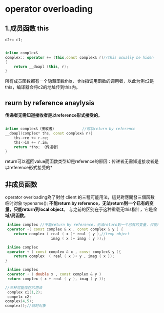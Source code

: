 # operator overloading

## 1.成员函数 this

```c++
c2+= c1;


inline complex&
complex:: operator += (this,const complex& r)//this usually be hiden
{
    return __doapl (this, r);
}
```

所有成员函数都有一个隐藏函数this， this指调用函数的调用者，以此为例c2是this，编译器会将c2的地址传到this内。

## reurn by reference anaylysis

**传递者无需知道接收者是以reference形式接受的**。

```c++

inline complex&（接收者）            //可以return by reference
__doapl(complex* ths, const complex& r){
    ths->re += r.re;       
    ths->im += r.im; 
    return *ths; （传递者）
}
```

return可以返回value而函数类型却是reference的原因：传递者无需知道接收者是以reference形式接受的*

## 非成员函数

operator overloading為了對付 client 的三種可能用法，這兒對應開發三個函數
临时对象 typename();
**不能return by reference，无法return到一个已有的变量，只能return到local object**。
与之前的区别在于这种重载无this指针，它是**全域/局函数**。

```c++
 inline complex //不能return by reference，无法return到一个已有的变量，只能return到local object。
 operator +( const complex & x , const complex & y ) {
    return complex ( real ( x )+ real ( y ),//temp object 
                     imag ( x )+ imag ( y ));}

 inline complex 
 operator + ( const complex & x , const complex& y ){ 
    return complex  ( real ( x )+ y , imag ( x )); 
}

 inline complex 
 operator + ( double x , const complex & y )
 return complex ( x + real ( y ), imag ( y )); 

//三种可能存在的用法
 complex c1(1,2); 
 compelx c2; 
complex(4,5);
complex();//临时对象
```
